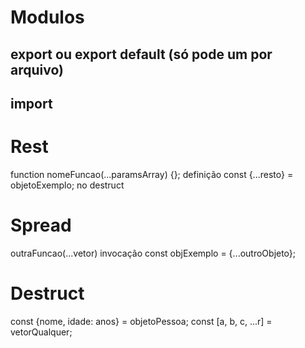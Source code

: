 # Modulos 
## export ou export default (só pode um por arquivo)
## import

# Rest
function nomeFuncao(...paramsArray) {}; definição
const {...resto} = objetoExemplo; no destruct

# Spread
outraFuncao(...vetor) invocação
const objExemplo = {...outroObjeto};

# Destruct
const {nome, idade: anos} = objetoPessoa;
const [a, b, c, ...r] = vetorQualquer;